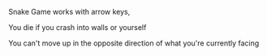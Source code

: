 Snake Game works with arrow keys,








You die if you crash into walls or yourself







You can't move up in the opposite direction of what you're currently facing
